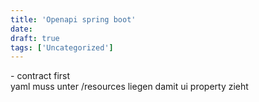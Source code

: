```yaml
---
title: 'Openapi spring boot'
date: 
draft: true
tags: ['Uncategorized']
---
```


\- contract first  
yaml muss unter /resources liegen damit ui property zieht